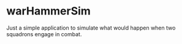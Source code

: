 # warHammerSim
Just a simple application to simulate what would happen when two squadrons engage in combat.

